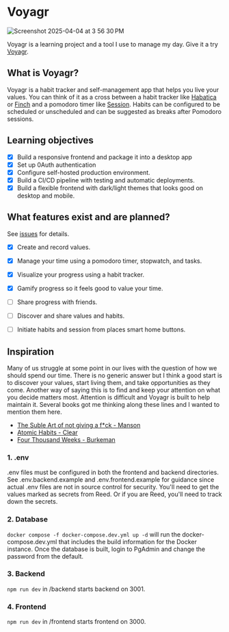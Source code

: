 # Voyagr
![Screenshot 2025-04-04 at 3 56 30 PM](https://github.com/user-attachments/assets/b5dfd581-bf28-412b-a0a0-330810c79e63)

Voyagr is a learning project and a tool I use to manage my day. Give it a try [Voyagr](https://voyagr.me/).

## What is Voyagr?
Voyagr is a habit tracker and self-management app that helps you live your values. You can think of it as a cross between a habit tracker like [Habatica](https://habitica.com/) or [Finch](https://finchcare.com/) and a pomodoro timer like [Session](https://www.stayinsession.com/). Habits can be configured to be scheduled or unscheduled and can be suggested as breaks after Pomodoro sessions.

## Learning objectives
- [x] Build a responsive frontend and package it into a desktop app
- [x] Set up 0Auth authentication
- [x] Configure self-hosted production environment.
- [x] Build a CI/CD pipeline with testing and automatic deployments.
- [x] Build a flexible frontend with dark/light themes that looks good on desktop and mobile.

## What features exist and are planned?
See [issues](https://github.com/Klaeser-Homelab/Voyagr/issues) for details.
- [x] Create and record values.
- [x] Manage your time using a pomodoro timer, stopwatch, and tasks.
- [x] Visualize your progress using a habit tracker.  
- [x] Gamify progress so it feels good to value your time.  
- [ ] Share progress with friends. 
- [ ] Discover and share values and habits.
- [ ] Initiate habits and session from places smart home buttons.


## Inspiration
Many of us struggle at some point in our lives with the question of how we should spend our time. There is no generic answer but I think a good start is to discover your values, start living them, and take opportunities as they come. Another way of saying this is to find and keep your attention on what you decide matters most. Attention is difficult and Voyagr is built to help maintain it. Several books got me thinking along these lines and I wanted to mention them here. 
- [The Suble Art of not giving a f*ck - Manson](https://www.goodreads.com/book/show/28257707-the-subtle-art-of-not-giving-a-f-ck)
- [Atomic Habits - Clear](https://www.goodreads.com/book/show/40121378-atomic-habits?from_search=true&from_srp=true&qid=pTZ9qbuEcd&rank=1)
- [Four Thousand Weeks - Burkeman](https://www.goodreads.com/book/show/54785515-four-thousand-weeks?ref=nav_sb_ss_1_19)

### 1. .env
.env files must be configured in both the frontend and backend directories. See .env.backend.example and .env.frontend.example for guidance since actual .env files are not in source control for security. You'll need to get the values marked as secrets from Reed. Or if you are Reed, you'll need to track down the secrets.

### 2. Database
`docker compose -f docker-compose.dev.yml up -d` will run the docker-compose.dev.yml that includes the build information for the Docker instance. Once the database is built, login to PgAdmin and change the password from the default.

### 3. Backend
`npm run dev` in /backend starts backend on 3001.

### 4. Frontend
`npm run dev`  in /frontend starts frontend on 3000. 
